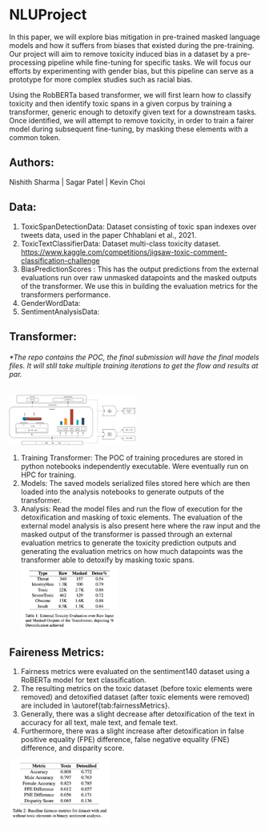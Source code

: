 # NLUProject
In this paper, we will explore bias mitigation in pre-trained masked language models and how it suffers from biases that existed during the pre-training. Our project will aim to remove toxicity induced bias in a dataset by a pre-processing pipeline while fine-tuning for specific tasks. We will focus our efforts by experimenting with gender bias, but this pipeline can serve as a prototype for more complex studies such as racial bias.

Using the RobBERTa based transformer, we will first learn how to classify toxicity and then identify toxic spans in a given corpus by training a transformer, generic enough to detoxify given text for a  downstream tasks.  Once identified, we will attempt to remove toxicity, in order to train a fairer model during subsequent fine-tuning, by masking these elements with a common token.

## Authors:
Nishith Sharma | Sagar Patel | Kevin Choi

## Data:
1. ToxicSpanDetectionData: Dataset consisting of toxic span indexes over tweets data, used in the paper Chhablani et al., 2021.
2. ToxicTextClassifierData: Dataset multi-class toxicity dataset. https://www.kaggle.com/competitions/jigsaw-toxic-comment-classification-challenge
3. BiasPredictionScores : This has the output predictions from the external evaluations run over raw unmasked datapoints and the masked outputs of the transformer. We use this in building the evaluation metrics for the transformers performance.
4. GenderWordData: 
5. SentimentAnalysisData:

## Transformer: 
###### *The repo contains the POC, the final submission will have the final models files. It will still take multiple training iterations to get the flow and results at par.
<img src="https://github.com/nishithsharma9/NLUProject/blob/0c40c0d102f1d4bc26e90e927d976ca4b195f1ce/Images/transformer.jpg" width="50%" height="50%"><br>
1. Training Transformer: The POC of training procedures are stored in python notebooks independently executable. Were eventually run on HPC for training.
2. Models: The saved models serialized files stored here which are then loaded into the analysis notebooks to generate outputs of the transformer.
3. Analysis: Read the model files and run the flow of execution for the detoxification and masking of toxic elements. The evaluation of the external model analysis is also present here where the raw input and the masked output of the transformer is passed through an external evaluation metrics to generate the toxicity prediction outputs and generating the evaluation metrics on how much datapoints was the transformer able to detoxify by masking toxic spans.
<img src="https://github.com/nishithsharma9/NLUProject/blob/0c40c0d102f1d4bc26e90e927d976ca4b195f1ce/Images/DetoxificationEvaluation.jpg" width="40%" height="40%"><br>

## Faireness Metrics:
1. Fairness metrics were evaluated on the sentiment140 dataset using a RoBERTa model for text classification. 
2. The resulting metrics on the toxic dataset (before toxic elements were removed) and detoxified dataset (after toxic elements were removed) are included in \autoref{tab:fairnessMetrics}. 
3. Generally, there was a slight decrease after detoxification of the text in accuracy for all text, male text, and female text. 
4. Furthermore, there was a slight increase after detoxification in false positive equality (FPE) difference, false negative equality (FNE) difference, and disparity score.

<img src="https://github.com/nishithsharma9/NLUProject/blob/0c40c0d102f1d4bc26e90e927d976ca4b195f1ce/Images/FairnessMetrics.jpg" width="40%" height="40%"><br>
